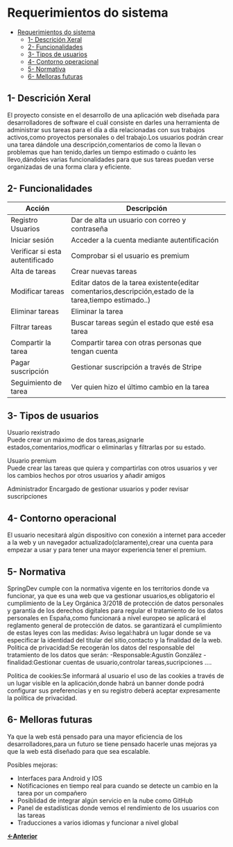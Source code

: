# Requerimientos do sistema

- [Requerimientos do sistema](#requerimientos-do-sistema)
  - [1- Descrición Xeral](#1--descrición-xeral)
  - [2- Funcionalidades](#2--funcionalidades)
  - [3- Tipos de usuarios](#3--tipos-de-usuarios)
  - [4- Contorno operacional](#4--contorno-operacional)
  - [5- Normativa](#5--normativa)
  - [6- Melloras futuras](#6--melloras-futuras)

## 1- Descrición Xeral

El proyecto consiste en el desarrollo de una aplicación web diseñada para desarrolladores de software el cuál consiste en darles una herramienta de administrar sus tareas para el día a día relacionadas con sus trabajos activos,como proyectos personales o del trabajo.Los usuarios podrán crear una tarea dándole una descripción,comentarios de como la llevan o problemas que han tenido,darles un tiempo estimado o cuánto les llevo,dándoles varias funcionalidades para que sus tareas puedan verse organizadas de una forma clara y eficiente.

## 2- Funcionalidades

| Acción  | Descripción    |
|---------|----------------|
| Registro Usuarios | Dar de alta un usuario con correo y contraseña|
| Iniciar sesión | Acceder a la cuenta mediante autentificación |
| Verificar si esta autentificado | Comprobar si el usuario es premium|
| Alta de tareas | Crear nuevas tareas |
| Modificar tareas | Editar datos de la tarea existente(editar comentarios,descripción,estado de la tarea,tiempo estimado..) |
| Eliminar tareas | Eliminar la tarea |
| Filtrar tareas | Buscar tareas según el estado que esté esa tarea |
| Compartir la tarea | Compartir tarea con otras personas que tengan cuenta |
| Pagar suscripción | Gestionar suscripción a través de Stripe |
| Seguimiento de tarea | Ver quien hizo el último cambio en la tarea |


## 3- Tipos de usuarios

Usuario rexistrado  
Puede crear un máximo de dos tareas,asignarle estados,comentarios,modficar o eliminarlas y filtrarlas por su estado.

Usuario premium  
Puede crear las tareas que quiera y compartirlas con otros usuarios y ver los cambios hechos por otros usuarios y añadir amigos

Administrador
Encargado de gestionar usuarios y poder revisar suscripciones

## 4- Contorno operacional

El usuario necesitará algún dispositivo con conexión a internet para acceder a la web y un navegador actualizado(claramente),crear una cuenta para empezar a usar y para tener una mayor experiencia tener el premium.

## 5- Normativa

SpringDev cumple con la normativa vigente en los territorios donde va funcionar, ya que es una web que va gestionar usuarios,es obligatorio el cumplimiento de la Ley Orgánica 3/2018 de protección de datos personales y garantía de los derechos digitales para regular el tratamiento de los datos personales en España,como funcionará a nivel europeo se aplicará el reglamento general de protección de datos.
se garantizará el cumplimiento de estas leyes con las medidas:
Aviso legal:habrá un lugar donde se va especificar la identidad del titular del sitio,contacto y la finalidad de la web.
Politica de privacidad:Se recogerán los datos del responsable del tratamiento de los datos que serán:
 -Responsable:Agustín González
 -finalidad:Gestionar cuentas de usuario,controlar tareas,sucripciones ....

Politica de cookies:Se informará al usuario el uso de las cookies a través de un lugar visible en la aplicación,donde habrá un banner donde podrá configurar sus preferencias y en su registro deberá aceptar expresamente la política de privacidad.

## 6- Melloras futuras

Ya que la web está pensado para una mayor eficiencia de los desarrolladores,para un futuro se tiene pensado hacerle unas mejoras ya que la web está diseñado para que sea escalable.

Posibles mejoras:

  - Interfaces para Android y IOS
  - Notificaciones en tiempo real para cuando se detecte un cambio en la tarea por un compañero
  - Posiblidad de integrar algún servicio en la nube como GitHub
  - Panel de estadísticas donde vemos el rendimiento de los usuarios con las tareas
  - Traducciones a varios idiomas y funcionar a nivel global

[**<-Anterior**](../../README.md)
